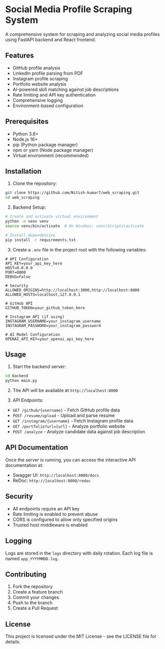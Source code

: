 # Social Media Profile Scraping System

A comprehensive system for scraping and analyzing social media profiles using FastAPI backend and React frontend.

## Features

- GitHub profile analysis
- LinkedIn profile parsing from PDF
- Instagram profile scraping
- Portfolio website analysis
- AI-powered skill matching against job descriptions
- Rate limiting and API key authentication
- Comprehensive logging
- Environment-based configuration

## Prerequisites

- Python 3.8+
- Node.js 16+
- pip (Python package manager)
- npm or yarn (Node package manager)
- Virtual environment (recommended)

## Installation

1. Clone the repository:
```bash
git clone https://github.com/Nitish-kumar7/web_scraping.git
cd web_scraping
```

2. Backend Setup:
```bash
# Create and activate virtual environment
python -m venv venv
source venv/bin/activate  # On Windows: venv\Scripts\activate

# Install dependencies
pip install -r requirements.txt
```

3. Create a `.env` file in the project root with the following variables:
```env
# API Configuration
API_KEY=your_api_key_here
HOST=0.0.0.0
PORT=8000
DEBUG=False

# Security
ALLOWED_ORIGINS=http://localhost:3000,http://localhost:8000
ALLOWED_HOSTS=localhost,127.0.0.1

# GitHub API
GITHUB_TOKEN=your_github_token_here

# Instagram API (if using)
INSTAGRAM_USERNAME=your_instagram_username
INSTAGRAM_PASSWORD=your_instagram_password

# AI Model Configuration
OPENAI_API_KEY=your_openai_api_key_here
```

## Usage

1. Start the backend server:
```bash
cd backend
python main.py
```

2. The API will be available at `http://localhost:8000`

3. API Endpoints:
- `GET /github/{username}` - Fetch GitHub profile data
- `POST /resume/upload` - Upload and parse resume
- `GET /instagram/{username}` - Fetch Instagram profile data
- `GET /portfolio?url={url}` - Analyze portfolio website
- `POST /analyze` - Analyze candidate data against job description

## API Documentation

Once the server is running, you can access the interactive API documentation at:
- Swagger UI: `http://localhost:8000/docs`
- ReDoc: `http://localhost:8000/redoc`

## Security

- All endpoints require an API key
- Rate limiting is enabled to prevent abuse
- CORS is configured to allow only specified origins
- Trusted host middleware is enabled

## Logging

Logs are stored in the `logs` directory with daily rotation. Each log file is named `app_YYYYMMDD.log`.

## Contributing

1. Fork the repository
2. Create a feature branch
3. Commit your changes
4. Push to the branch
5. Create a Pull Request

## License

This project is licensed under the MIT License - see the LICENSE file for details. 